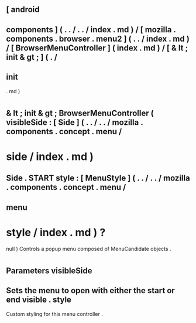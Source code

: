 [
android
-
components
]
(
.
.
/
.
.
/
index
.
md
)
/
[
mozilla
.
components
.
browser
.
menu2
]
(
.
.
/
index
.
md
)
/
[
BrowserMenuController
]
(
index
.
md
)
/
[
&
lt
;
init
&
gt
;
]
(
.
/
-
init
-
.
md
)
#
&
lt
;
init
&
gt
;
BrowserMenuController
(
visibleSide
:
[
Side
]
(
.
.
/
.
.
/
mozilla
.
components
.
concept
.
menu
/
-
side
/
index
.
md
)
=
Side
.
START
style
:
[
MenuStyle
]
(
.
.
/
.
.
/
mozilla
.
components
.
concept
.
menu
/
-
menu
-
style
/
index
.
md
)
?
=
null
)
Controls
a
popup
menu
composed
of
MenuCandidate
objects
.
#
#
#
Parameters
visibleSide
-
Sets
the
menu
to
open
with
either
the
start
or
end
visible
.
style
-
Custom
styling
for
this
menu
controller
.
